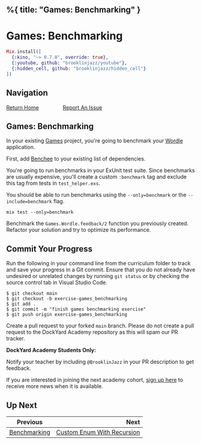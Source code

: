%{
  title: "Games: Benchmarking"
}
---
# Games: Benchmarking

```elixir
Mix.install([
  {:kino, "~> 0.7.0", override: true},
  {:youtube, github: "brooklinjazz/youtube"},
  {:hidden_cell, github: "brooklinjazz/hidden_cell"}
])
```

## Navigation

[Return Home](../start.livemd)<span style="padding: 0 30px"></span>
[Report An Issue](https://github.com/DockYard-Academy/beta_curriculum/issues/new?assignees=&labels=&template=issue.md&title=)

## Games: Benchmarking

In your existing [Games](./games_setup.livemd) project, you're going to benchmark your [Wordle](./games_wordle.livemd) application.

First, add [Benchee](https://github.com/bencheeorg/benchee) to your existing list of dependencies.

You're going to run benchmarks in your ExUnit test suite. Since benchmarks are usually expensive, you'll create a custom `:benchmark` tag and
exclude this tag from tests in `test_helper.exs`.

You should be able to run benchmarks using the `--only=benchmark` or the `--include=benchmark` flag.

```
mix test --only=benchmark
```

Benchmark the `Games.Wordle.feedback/2` function you previously created. Refactor your solution and try to optimize its performance.

## Commit Your Progress

Run the following in your command line from the curriculum folder to track and save your progress in a Git commit.
Ensure that you do not already have undesired or unrelated changes by running `git status` or by checking the source control tab in Visual Studio Code.

```
$ git checkout main
$ git checkout -b exercise-games_benchmarking
$ git add .
$ git commit -m "finish games benchmarking exercise"
$ git push origin exercise-games_benchmarking
```

Create a pull request to your forked `main` branch. Please do not create a pull request to the DockYard Academy repository as this will spam our PR tracker.

**DockYard Academy Students Only:**

Notify your teacher by including `@BrooklinJazz` in your PR description to get feedback.

If you are interested in joining the next academy cohort, [sign up here](https://academy.dockyard.com/) to receive more news when it is available.

## Up Next

| Previous                                       | Next                                                                         |
| ---------------------------------------------- | ---------------------------------------------------------------------------: |
| [Benchmarking](../reading/benchmarking.livemd) | [Custom Enum With Recursion](../exercises/custom_enum_with_recursion.livemd) |

